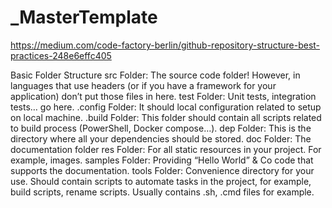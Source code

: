 # _MasterTemplate


https://medium.com/code-factory-berlin/github-repository-structure-best-practices-248e6effc405

Basic Folder Structure
src Folder: The source code folder! However, in languages that use headers (or if you have a framework for your application) don’t put those files in here.
test Folder: Unit tests, integration tests… go here.
.config Folder: It should local configuration related to setup on local machine.
.build Folder: This folder should contain all scripts related to build process (PowerShell, Docker compose…).
dep Folder: This is the directory where all your dependencies should be stored.
doc Folder: The documentation folder
res Folder: For all static resources in your project. For example, images.
samples Folder: Providing “Hello World” & Co code that supports the documentation.
tools Folder: Convenience directory for your use. Should contain scripts to automate tasks in the project, for example, build scripts, rename scripts. Usually contains .sh, .cmd files for example.

